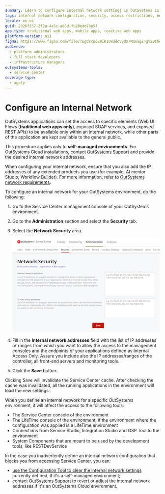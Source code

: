 ```yaml
---
summary: Learn to configure internal network settings in OutSystems 11 (O11) to restrict application access.
tags: internal network configuration, security, access restrictions, network security, service center
locale: en-us
guid: 2326f357-2f2a-4a5c-a05d-fb20edd7be5f
app_type: traditional web apps, mobile apps, reactive web apps
platform-version: o11
figma: https://www.figma.com/file/rEgQrcpdEWiKIORddoVydX/Managing%20the%20Applications%20Lifecycle?node-id=267:93
audience:
  - platform administrators
  - full stack developers
  - infrastructure managers
outsystems-tools:
  - service center
coverage-type:
  - apply
---
```


# Configure an Internal Network

OutSystems applications can set the access to specific elements (Web UI Flows (**traditional web apps only**), exposed SOAP services, and exposed REST APIs) to be available only within an internal network, while other parts of the application are kept available to the general public.

<div class="info" markdown="1">

This procedure applies only to **self-managed environments**. For OutSystems Cloud installations, contact [OutSystems Support](https://www.outsystems.com/SupportPortal/CaseOpen/) and provide the desired internal network addresses.

</div>

When configuring your internal network, ensure that you also add the IP addresses of any extended products you use (for example, AI mentor Studio, Workflow Builder). For more information, refer to [OutSystems network requirements](../setup-infra-platform/setup/network-requirements.md).

To configure an internal network for your OutSystems environment, do the following:

1. Go to the Service Center management console of your OutSystems environment.

1. Go to the **Administration** section and select the **Security** tab.

1. Select the **Network Security** area.

    ![Screenshot of the Network Security area in the OutSystems Service Center where the Internal network addresses field is highlighted](images/configure-internal-network-1.png "Internal Network Configuration")

1. Fill in the **Internal network addresses** field with the list of IP addresses or ranges from which you want to allow the access to the management consoles and the endpoints of your applications defined as Internal Access Only. Assure you include also the IP addresses/ranges of the controller, all front-end servers and monitoring tools.

1. Click the **Save** button.

Clicking Save will invalidate the Service Center cache. After checking the cache was invalidated, all the running applications in the environment will load the new settings.

When you define an internal network for a specific OutSystems environment, it will affect the access to the following tools:

* The Service Center console of the environment
* The LifeTime console of the environment, if the environment where the configuration was applied is a LifeTime environment
* Connections from Service Studio, Integration Studio and OSP Tool to the environment
* System Components that are meant to be used by the development tools, like RESTDevService

In the case you inadvertently define an internal network configuration that blocks you from accessing Service Center, you can:

* [use the Configuration Tool to clear the internal network settings](../ref/configuration-tool/tabs/network.md) currently defined, if it's a self-managed environment;
* contact [OutSystems Support](https://www.outsystems.com/SupportPortal/CaseOpen/) to revert or adjust the internal network addresses if it's an OutSystems Cloud environment. 
